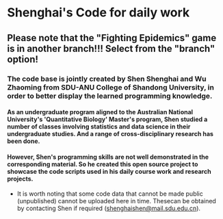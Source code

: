# Shenghai's Code for daily work
## Please note that the "Fighting Epidemics" game is in another branch!!! Select from the "branch" option!
### The code base is jointly created by Shen Shenghai and Wu Zhaoming from SDU-ANU College of Shandong University, in order to better display the learned programming knowledge.
#### As an undergraduate program aligned to the Australian National University's 'Quantitative Biology' Master's program, Shen studied a number of classes involving statistics and data science in their undergraduate studies. And a range of cross-disciplinary research has been done.
#### However, Shen's programming skills are not well demonstrated in the corresponding material. So he created this open source project to showcase the code scripts used in his daily course work and research projects.
* It is worth noting that some code data that cannot be made public (unpublished) cannot be uploaded here in time. Thesecan be obtained by contacting Shen if required (shenghaishen@mail.sdu.edu.cn).

